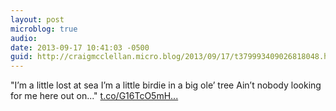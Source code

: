 ```yaml
---
layout: post
microblog: true
audio: 
date: 2013-09-17 10:41:03 -0500
guid: http://craigmcclellan.micro.blog/2013/09/17/t379993409026818048.html
---
```

"I’m a little lost at sea I’m a little birdie in a big ole’ tree Ain’t nobody looking for me here out on..." [t.co/G16TcO5mH...](http://t.co/G16TcO5mH7)
